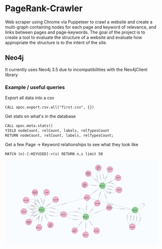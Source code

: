 # PageRank-Crawler

Web scraper using Chrome via Puppeteer to crawl a website and create a multi-graph containing nodes for each page and keyword of relevance, and links between pages and page-keywords.
The goal of the project is to create a tool to evaluate the structure of a website and evaluate how appropriate the structure is to the intent of the site.

## Neo4j
It currently uses Neo4j 3.5 due to incompatibilities with the Neo4jClient library

### Example / useful queries

Export all data into a csv

    CALL apoc.export.csv.all("first.csv", {})


Get stats on what's in the database

    CALL apoc.meta.stats()
    YIELD nodeCount, relCount, labels, relTypesCount
    RETURN nodeCount, relCount, labels, relTypesCount;

Get a few Page -> Keyword relationships to see what they look like

    MATCH (n)-[:KEYUSED]->(s) RETURN n,s limit 50
    
![page to keyword relationships in neo4j](/Pages-to-keywords.png "Page to Keyword Relationships")

